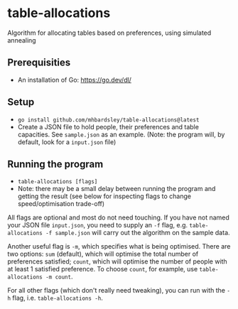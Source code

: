 # table-allocations
Algorithm for allocating tables based on preferences, using simulated annealing

## Prerequisities
- An installation of Go: https://go.dev/dl/

## Setup
- `go install github.com/mhbardsley/table-allocations@latest`
- Create a JSON file to hold people, their preferences and table capacities. See `sample.json` as an example. (Note: the program will, by default, look for a `input.json` file)

## Running the program
- `table-allocations [flags]`
- Note: there may be a small delay between running the program and getting the result (see below for inspecting flags to change speed/optimisation trade-off)

All flags are optional and most do not need touching. If you have not named your JSON file `input.json`, you need to supply an `-f` flag, e.g. `table-allocations -f sample.json` will carry out the algorithm on the sample data.

Another useful flag is `-m`, which specifies what is being optimised. There are two options: `sum` (default), which will optimise the total number of preferences satisfied; `count`, which will optimise the number of people with at least 1 satisfied preference. To choose `count`, for example, use `table-allocations -m count`.

For all other flags (which don't really need tweaking), you can run with the `-h` flag, i.e. `table-allocations -h`.